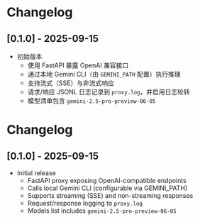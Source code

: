# Changelog

## [0.1.0] - 2025-09-15

- 初始版本
  - 使用 FastAPI 暴露 OpenAI 兼容接口
  - 通过本地 Gemini CLI（由 `GEMINI_PATH` 配置）执行推理
  - 支持流式（SSE）与非流式响应
  - 请求/响应 JSONL 日志记录到 `proxy.log`，并启用日志轮转
  - 模型清单包含 `gemini-2.5-pro-preview-06-05`
# Changelog

## [0.1.0] - 2025-09-15
- Initial release
  - FastAPI proxy exposing OpenAI-compatible endpoints
  - Calls local Gemini CLI (configurable via GEMINI_PATH)
  - Supports streaming (SSE) and non-streaming responses
  - Request/response logging to `proxy.log`
  - Models list includes `gemini-2.5-pro-preview-06-05`
